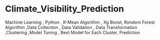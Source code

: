 # Climate_Visibility_Prediction
Machine Learning , Python , K-Mean  Algorithm , Xg Boost, Rondom Forest Algorithm ,Data Collection , Data Validation , Data Transformation ,Clustering ,Model Tuning , Best Model for Each Cluster, Prediction

